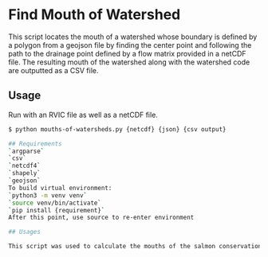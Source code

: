 # Find Mouth of Watershed

This script locates the mouth of a watershed whose boundary is defined by
a polygon from a geojson file by finding the center point and following the
path to the drainage point defined by a flow matrix provided in a netCDF file.
The resulting mouth of the watershed along with the watershed code are
outputted as a CSV file.

## Usage
Run with an RVIC file as well as a netCDF file.
```bash
$ python mouths-of-watersheds.py {netcdf} {json} {csv output}

## Requirements
`argparse`
`csv`
`netcdf4`
`shapely`
`geojson`
To build virtual environment:
`python3 -m venv venv`
`source venv/bin/activate`
`pip install {requirement}`
After this point, use source to re-enter environment

## Usages

This script was used to calculate the mouths of the salmon conservation units and BC Freshwater Atlas watersheds, both using RVIC flowmaps for the Fraser Watershed. Input and output files are in the "cu_data" and "watershed_data" directories.